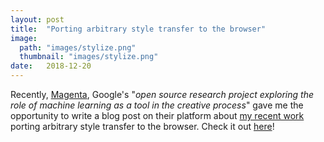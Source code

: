 ```yaml
---
layout: post
title:  "Porting arbitrary style transfer to the browser"
image: 
  path: "images/stylize.png"
  thumbnail: "images/stylize.png"
date:   2018-12-20
---
```

Recently, [Magenta][magenta], Google's "*open source research project exploring the role of machine learning as a tool in the creative process*" gave me the opportunity to write a blog post on their platform about [my recent work][gh-demo] porting arbitrary style transfer to the browser. Check it out [here][blog-post]!

[magenta]: https://magenta.tensorflow.org/
[gh-demo]: https://github.com/reiinakano/arbitrary-image-stylization-tfjs
[blog-post]: https://magenta.tensorflow.org/blog/2018/12/20/style-transfer-js/
